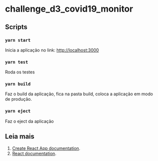 # challenge_d3_covid19_monitor

## Scripts
### `yarn start`
  Inicia a aplicação no link: [http://localhost:3000](http://localhost:3000)

### `yarn test`
  Roda os testes

### `yarn build`
  Faz o build da aplicação, fica na pasta build, coloca a aplicação em modo de produção.

### `yarn eject`
  Faz o eject da aplicação
## Leia mais
  1. [Create React App documentation](https://facebook.github.io/create-react-app/docs/getting-started).
  2. [React documentation](https://reactjs.org/).
